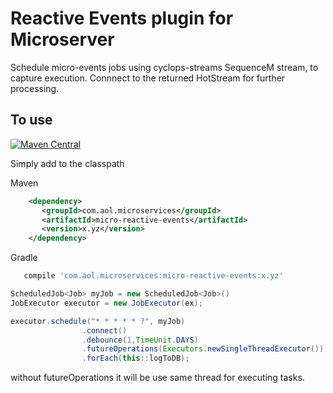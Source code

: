 # Reactive Events plugin for Microserver


Schedule micro-events jobs using cyclops-streams SequenceM stream, to capture execution. Connnect to the returned HotStream for further processing.

## To use


[![Maven Central](https://maven-badges.herokuapp.com/maven-central/com.aol.microservices/micro-reactive/badge.svg)](https://maven-badges.herokuapp.com/maven-central/com.aol.microservices/micro-reactive)

Simply add to the classpath

Maven 
 ```xml
     <dependency>
        <groupId>com.aol.microservices</groupId>  
        <artifactId>micro-reactive-events</artifactId>
        <version>x.yz</version>
     </dependency>
 ```    
Gradle
 ```groovy
    compile 'com.aol.microservices:micro-reactive-events:x.yz'
 ```
 
```java
ScheduledJob<Job> myJob = new ScheduledJob<Job>()
JobExecutor executor = new JobExecutor(ex);

executor.schedule("* * * * * ?", myJob)
				.connect()
				.debounce(1,TimeUnit.DAYS)
				.futureOperations(Executors.newSingleThreadExecutor())
				.forEach(this::logToDB);

```
without futureOperations it will be use same thread for executing tasks.
